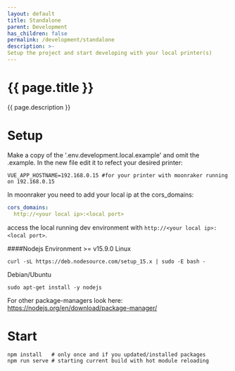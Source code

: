 ```yaml
---
layout: default
title: Standalone
parent: Development
has_children: false
permalink: /development/standalone
description: >-
Setup the project and start developing with your local printer(s)
---
```


# {{ page.title }}
{{ page.description }}

# Setup
Make a copy of the '.env.development.local.example' and omit the .example.
In the new file edit it to refect your desired printer:
```dotenv
VUE_APP_HOSTNAME=192.168.0.15 #for your printer with moonraker running on 192.168.0.15
```
In moonraker you need to add your local ip at the cors_domains:
```yaml
cors_domains:
  http://<your local ip>:<local port>
```
access the local running dev environment with `http://<your local ip>:<local port>`.

####Nodejs Environment >= v15.9.0
Linux
```shell
curl -sL https://deb.nodesource.com/setup_15.x | sudo -E bash -
```
Debian/Ubuntu
```shell
sudo apt-get install -y nodejs 
```
For other package-managers look here:
https://nodejs.org/en/download/package-manager/

# Start
```shell
npm install   # only once and if you updated/installed packages
npm run serve # starting current build with hot module reloading
```
